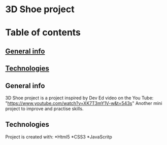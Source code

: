 # 3D Shoe project

# Table of contents 
## [General info](#general-info)
## [Technologies](#technologies)

## General info
3D Shoe project is a project inspired by Dev Ed video on the You Tube: "https://www.youtube.com/watch?v=XK7T3mY1V-w&t=543s"
Another mini project to improve and practise skills.

## Technologies
Project is created with:
*Html5
*CSS3
*JavaScritp
